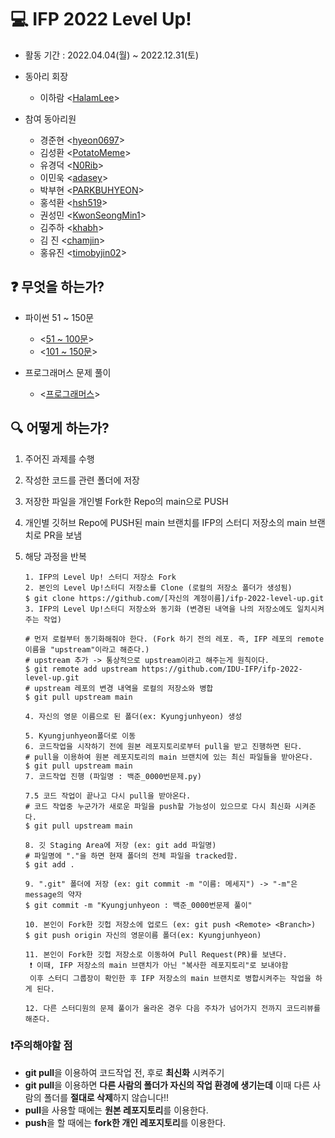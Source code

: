 # 💻 IFP 2022 Level Up!

- 활동 기간 : 2022.04.04(월) ~ 2022.12.31(토)

- 동아리 회장 

  - 이하람 <[HalamLee](https://github.com/HalamLee)>

- 참여 동아리원
  - 경준현 <[hyeon0697](https://github.com/hyeon0697)>
  - 김성환 <[PotatoMeme](https://github.com/PotatoMeme)>
  - 유경덕 <[N0Rib](https://github.com/N0Rib)>
  - 이민욱 <[adasey](https://github.com/adasey)>
  - 박부현 <[PARKBUHYEON](https://github.com/PARKBUHYEON)>
  - 홍석환 <[hsh519](https://github.com/hsh519)>
  - 권성민 <[KwonSeongMin1](https://github.com/KwonSeongMin1)>
  - 김주하 <[khabh](https://github.com/khabh)>
  - 김  진 <[chamjin](https://github.com/chamjin)>
  - 홍유진 <[timobyjin02](https://github.com/timobyjin02)>

## ❓ 무엇을 하는가?

- 파이썬 51 ~ 150문
  - <[51 ~ 100문](https://www.acmicpc.net/workbook/view/460 )>
  - <[101 ~ 150문](https://www.acmicpc.net/workbook/view/461)>

- 프로그래머스 문제 풀이 
  - <[프로그래머스](https://programmers.co.kr/)>
## 🔍 어떻게 하는가?

1. 주어진 과제를 수행

2. 작성한 코드를 관련 폴더에 저장

3. 저장한 파일을 개인별 Fork한 Repo의 main으로 PUSH

4. 개인별 깃허브 Repo에 PUSH된 main 브랜치를 IFP의 스터디 저장소의 main 브랜치로 PR을 보냄

5. 해당 과정을 반복

   ```
   1. IFP의 Level Up! 스터디 저장소 Fork
   2. 본인의 Level Up!스터디 저장소를 Clone (로컬의 저장소 폴더가 생성됨)
   $ git clone https://github.com/[자신의 계정이름]/ifp-2022-level-up.git
   3. IFP의 Level Up!스터디 저장소와 동기화 (변경된 내역을 나의 저장소에도 일치시켜주는 작업)
   
   # 먼저 로컬부터 동기화해줘야 한다. (Fork 하기 전의 레포. 즉, IFP 레포의 remote 이름을 "upstream"이라고 해준다.)
   # upstream 추가 -> 통상적으로 upstream이라고 해주는게 원칙이다.
   $ git remote add upstream https://github.com/IDU-IFP/ifp-2022-level-up.git
   # upstream 레포의 변경 내역을 로컬의 저장소와 병합
   $ git pull upstream main
   
   4. 자신의 영문 이름으로 된 폴더(ex: Kyungjunhyeon) 생성 
  
   5. Kyungjunhyeon폴더로 이동
   6. 코드작업을 시작하기 전에 원본 레포지토리로부터 pull을 받고 진행하면 된다.   
   # pull을 이용하여 원본 레포지토리의 main 브랜치에 있는 최신 파일들을 받아온다.
   $ git pull upstream main
   7. 코드작업 진행 (파일명 : 백준_0000번문제.py)
   
   7.5 코드 작업이 끝나고 다시 pull을 받아온다.
   # 코드 작업중 누군가가 새로운 파일을 push할 가능성이 있으므로 다시 최신화 시켜준다.
   $ git pull upstream main
   
   8. 깃 Staging Area에 저장 (ex: git add 파일명)
   # 파일명에 "."을 하면 현재 폴더의 전체 파일을 tracked함.
   $ git add . 
   
   9. ".git" 폴더에 저장 (ex: git commit -m "이름: 메세지") -> "-m"은 message의 약자
   $ git commit -m "Kyungjunhyeon : 백준_0000번문제 풀이"
   
   10. 본인이 Fork한 깃헙 저장소에 업로드 (ex: git push <Remote> <Branch>)
   $ git push origin 자신의 영문이름 폴더(ex: Kyungjunhyeon)
   
   11. 본인이 Fork한 깃헙 저장소로 이동하여 Pull Request(PR)를 보낸다.
    ❗ 이때, IFP 저장소의 main 브랜치가 아닌 "복사한 레포지토리"로 보내야함
    이후 스터디 그룹장이 확인한 후 IFP 저장소의 main 브랜치로 병합시켜주는 작업을 하게 된다.
   
   12. 다른 스터디원의 문제 풀이가 올라온 경우 다음 주차가 넘어가지 전까지 코드리뷰를 해준다.
   ```
### ❗주의해야할 점
- **git pull**을 이용하여 코드작업 전, 후로 **최신화** 시켜주기
- **git pull**을 이용하면 **다른 사람의 폴더가 자신의 작업 환경에 생기는데** 이때 다른 사람의 폴더를 **절대로 삭제**하지 않습니다!!
- **pull**을 사용할 때에는 **원본 레포지토리**를 이용한다.
- **push**을 할 때에는 **fork한 개인 레포지토리**를 이용한다.

